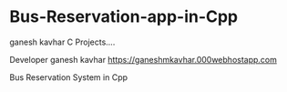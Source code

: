 # Bus-Reservation-app-in-Cpp
ganesh kavhar C Projects....


Developer ganesh kavhar https://ganeshmkavhar.000webhostapp.com

Bus Reservation System in Cpp
